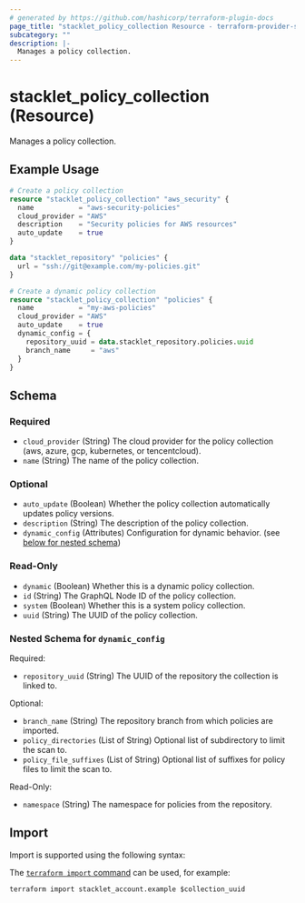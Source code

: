 ```yaml
---
# generated by https://github.com/hashicorp/terraform-plugin-docs
page_title: "stacklet_policy_collection Resource - terraform-provider-stacklet"
subcategory: ""
description: |-
  Manages a policy collection.
---
```


# stacklet_policy_collection (Resource)

Manages a policy collection.

## Example Usage

```terraform
# Create a policy collection
resource "stacklet_policy_collection" "aws_security" {
  name           = "aws-security-policies"
  cloud_provider = "AWS"
  description    = "Security policies for AWS resources"
  auto_update    = true
}

data "stacklet_repository" "policies" {
  url = "ssh://git@example.com/my-policies.git"
}

# Create a dynamic policy collection
resource "stacklet_policy_collection" "policies" {
  name           = "my-aws-policies"
  cloud_provider = "AWS"
  auto_update    = true
  dynamic_config = {
    repository_uuid = data.stacklet_repository.policies.uuid
    branch_name     = "aws"
  }
}
```

<!-- schema generated by tfplugindocs -->
## Schema

### Required

- `cloud_provider` (String) The cloud provider for the policy collection (aws, azure, gcp, kubernetes, or tencentcloud).
- `name` (String) The name of the policy collection.

### Optional

- `auto_update` (Boolean) Whether the policy collection automatically updates policy versions.
- `description` (String) The description of the policy collection.
- `dynamic_config` (Attributes) Configuration for dynamic behavior. (see [below for nested schema](#nestedatt--dynamic_config))

### Read-Only

- `dynamic` (Boolean) Whether this is a dynamic policy collection.
- `id` (String) The GraphQL Node ID of the policy collection.
- `system` (Boolean) Whether this is a system policy collection.
- `uuid` (String) The UUID of the policy collection.

<a id="nestedatt--dynamic_config"></a>
### Nested Schema for `dynamic_config`

Required:

- `repository_uuid` (String) The UUID of the repository the collection is linked to.

Optional:

- `branch_name` (String) The repository branch from which policies are imported.
- `policy_directories` (List of String) Optional list of subdirectory to limit the scan to.
- `policy_file_suffixes` (List of String) Optional list of suffixes for policy files to limit the scan to.

Read-Only:

- `namespace` (String) The namespace for policies from the repository.

## Import

Import is supported using the following syntax:

The [`terraform import` command](https://developer.hashicorp.com/terraform/cli/commands/import) can be used, for example:

```shell
terraform import stacklet_account.example $collection_uuid
```
